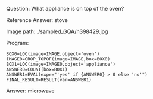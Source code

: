 Question: What appliance is on top of the oven?

Reference Answer: stove

Image path: ./sampled_GQA/n398429.jpg

Program:

```
BOX0=LOC(image=IMAGE,object='oven')
IMAGE0=CROP_TOPOF(image=IMAGE,box=BOX0)
BOX1=LOC(image=IMAGE0,object='appliance')
ANSWER0=COUNT(box=BOX1)
ANSWER1=EVAL(expr="'yes' if {ANSWER0} > 0 else 'no'")
FINAL_RESULT=RESULT(var=ANSWER1)
```
Answer: microwave

